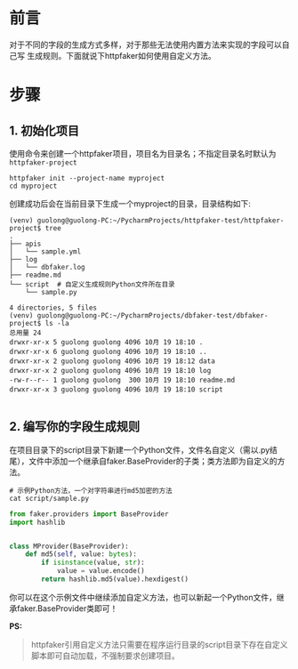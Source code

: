 # 前言
对于不同的字段的生成方式多样，对于那些无法使用内置方法来实现的字段可以自己写
生成规则。下面就说下httpfaker如何使用自定义方法。

# 步骤
## 1. 初始化项目
使用命令来创建一个httpfaker项目，项目名为目录名；不指定目录名时默认为`httpfaker-project`
```shell script
httpfaker init --project-name myproject
cd myproject
```
创建成功后会在当前目录下生成一个myproject的目录，目录结构如下:
```shell script
(venv) guolong@guolong-PC:~/PycharmProjects/httpfaker-test/httpfaker-project$ tree
.
├── apis
│   └── sample.yml
├── log
│   └── dbfaker.log
├── readme.md
└── script  # 自定义生成规则Python文件所在目录
    └── sample.py

4 directories, 5 files
(venv) guolong@guolong-PC:~/PycharmProjects/dbfaker-test/dbfaker-project$ ls -la
总用量 24
drwxr-xr-x 5 guolong guolong 4096 10月 19 18:10 .
drwxr-xr-x 6 guolong guolong 4096 10月 19 18:10 ..
drwxr-xr-x 2 guolong guolong 4096 10月 19 18:12 data
drwxr-xr-x 2 guolong guolong 4096 10月 19 18:10 log
-rw-r--r-- 1 guolong guolong  300 10月 19 18:10 readme.md
drwxr-xr-x 3 guolong guolong 4096 10月 19 18:10 script


```
## 2. 编写你的字段生成规则
在项目目录下的script目录下新建一个Python文件，文件名自定义（需以.py结尾），文件中添加一个继承自faker.BaseProvider的子类；类方法即为自定义的方法。
```shell script
# 示例Python方法，一个对字符串进行md5加密的方法
cat script/sample.py
```
```python
from faker.providers import BaseProvider
import hashlib


class MProvider(BaseProvider):
    def md5(self, value: bytes):
        if isinstance(value, str):
            value = value.encode()
        return hashlib.md5(value).hexdigest()

```
你可以在这个示例文件中继续添加自定义方法，也可以新起一个Python文件，继承faker.BaseProvider类即可！

__PS:__ 
> httpfaker引用自定义方法只需要在程序运行目录的script目录下存在自定义脚本即可自动加载，不强制要求创建项目。


